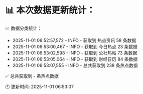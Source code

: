 📊 本次数据更新统计：
==========================

📈 数据分类统计：
- 2025-11-01 06:52:57,572 - INFO - 获取到 热点资讯 58 条数据
- 2025-11-01 06:53:00,467 - INFO - 获取到 今日热点 23 条数据
- 2025-11-01 06:53:02,598 - INFO - 获取到 公社热帖 73 条数据
- 2025-11-01 06:53:05,064 - INFO - 获取到 财经日历 84 条数据
- 2025-11-01 06:53:07,555 - INFO - 总共获取到 238 条热点数据

✅ 总共获取到 - 条热点数据

🕐 更新时间: 2025-11-01 06:53:07
